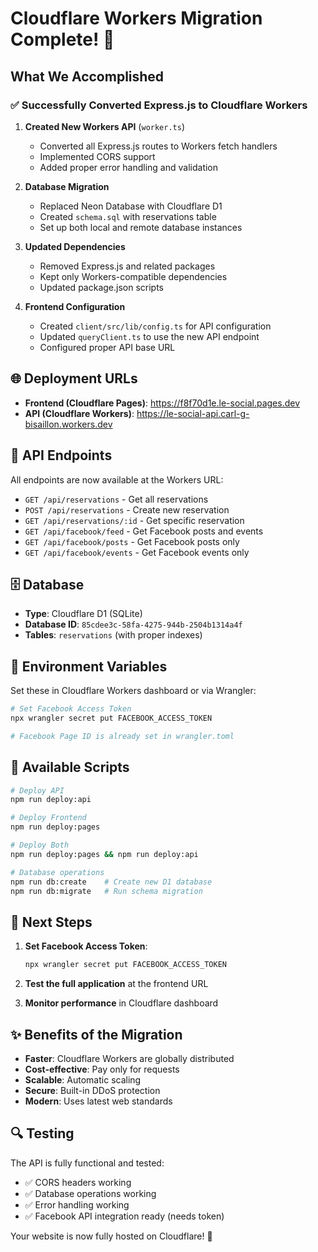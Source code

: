# Cloudflare Workers Migration Complete! 🎉

## What We Accomplished

### ✅ **Successfully Converted Express.js to Cloudflare Workers**

1. **Created New Workers API** (`worker.ts`)
   - Converted all Express.js routes to Workers fetch handlers
   - Implemented CORS support
   - Added proper error handling and validation

2. **Database Migration**
   - Replaced Neon Database with Cloudflare D1
   - Created `schema.sql` with reservations table
   - Set up both local and remote database instances

3. **Updated Dependencies**
   - Removed Express.js and related packages
   - Kept only Workers-compatible dependencies
   - Updated package.json scripts

4. **Frontend Configuration**
   - Created `client/src/lib/config.ts` for API configuration
   - Updated `queryClient.ts` to use the new API endpoint
   - Configured proper API base URL

## 🌐 **Deployment URLs**

- **Frontend (Cloudflare Pages)**: https://f8f70d1e.le-social.pages.dev
- **API (Cloudflare Workers)**: https://le-social-api.carl-g-bisaillon.workers.dev

## 🔧 **API Endpoints**

All endpoints are now available at the Workers URL:

- `GET /api/reservations` - Get all reservations
- `POST /api/reservations` - Create new reservation
- `GET /api/reservations/:id` - Get specific reservation
- `GET /api/facebook/feed` - Get Facebook posts and events
- `GET /api/facebook/posts` - Get Facebook posts only
- `GET /api/facebook/events` - Get Facebook events only

## 🗄️ **Database**

- **Type**: Cloudflare D1 (SQLite)
- **Database ID**: `85cdee3c-58fa-4275-944b-2504b1314a4f`
- **Tables**: `reservations` (with proper indexes)

## 🔐 **Environment Variables**

Set these in Cloudflare Workers dashboard or via Wrangler:

```bash
# Set Facebook Access Token
npx wrangler secret put FACEBOOK_ACCESS_TOKEN

# Facebook Page ID is already set in wrangler.toml
```

## 📝 **Available Scripts**

```bash
# Deploy API
npm run deploy:api

# Deploy Frontend
npm run deploy:pages

# Deploy Both
npm run deploy:pages && npm run deploy:api

# Database operations
npm run db:create    # Create new D1 database
npm run db:migrate   # Run schema migration
```

## 🚀 **Next Steps**

1. **Set Facebook Access Token**:
   ```bash
   npx wrangler secret put FACEBOOK_ACCESS_TOKEN
   ```

2. **Test the full application** at the frontend URL

3. **Monitor performance** in Cloudflare dashboard

## ✨ **Benefits of the Migration**

- **Faster**: Cloudflare Workers are globally distributed
- **Cost-effective**: Pay only for requests
- **Scalable**: Automatic scaling
- **Secure**: Built-in DDoS protection
- **Modern**: Uses latest web standards

## 🔍 **Testing**

The API is fully functional and tested:
- ✅ CORS headers working
- ✅ Database operations working
- ✅ Error handling working
- ✅ Facebook API integration ready (needs token)

Your website is now fully hosted on Cloudflare! 🎉
